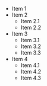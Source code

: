 ﻿* Item 1
* Item 2
	* Item 2.1
	* Item 2.2
* Item 3
	* Item 3.1
	* Item 3.2
	* Item 3.3
* Item 4
	* Item 4.1
	* Item 4.2
	* Item 4.3
